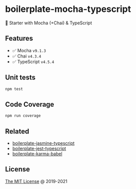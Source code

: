 # boilerplate-mocha-typescript

🍴 Starter with Mocha (+Chai) & TypeScript

## Features

* :white_check_mark: Mocha `v9.1.3`
* :white_check_mark: Chai `v4.3.4`
* :white_check_mark: TypeScript `v4.5.4`

## Unit tests

```bash
npm test
```

## Code Coverage

```bash
npm run coverage
```

## Related

* [boilerplate-jasmine-typescript](https://github.com/piecioshka/boilerplate-jasmine-typescript)
* [boilerplate-jest-typescript](https://github.com/piecioshka/boilerplate-jest-typescript)
* [boilerplate-karma-babel](https://github.com/piecioshka/boilerplate-karma-babel)

## License

[The MIT License](http://piecioshka.mit-license.org) @ 2019-2021
